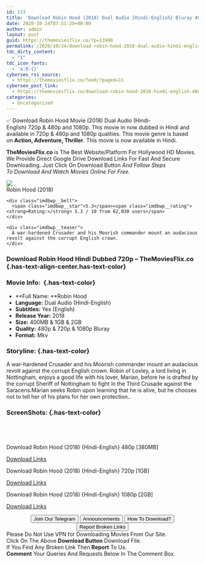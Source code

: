 ```yaml
---
id: 133
title: 'Download Robin Hood (2018) Dual Audio {Hindi-English} Bluray 480p [400MB] || 720p [1GB] || 1080p [2GB]'
date: 2020-10-24T07:51:29+00:00
author: admin
layout: post
guid: https://themoviesflix.co/?p=13990
permalink: /2020/10/24/download-robin-hood-2018-dual-audio-hindi-english-bluray-480p-400mb-720p-1gb-1080p-2gb/
tdc_dirty_content:
  - "1"
tdc_icon_fonts:
  - 'a:0:{}'
cyberseo_rss_source:
  - https://themoviesflix.co/feed/?paged=11
cyberseo_post_link:
  - https://themoviesflix.co/download-robin-hood-2018-hindi-english-480p-720p-1080p/
categories:
  - Uncategorized
---
```

✅ Download Robin Hood&nbsp;Movie&nbsp;(2018) Dual Audio (Hindi-English)&nbsp;720p&nbsp;&&nbsp;480p&nbsp;and&nbsp;1080p. This movie in now dubbed in Hindi and available in&nbsp;720p&nbsp;&&nbsp;480p&nbsp;and&nbsp;1080p&nbsp;qualities. This movie genre is based on&nbsp;**Action, Adventure, Thriller**. This movie is now available in Hindi.

**TheMoviesFlix.co**&nbsp;is The Best Website/Platform For Hollywood HD Movies. We Provide Direct Google Drive Download Links For Fast And Secure Downloading. Just Click On Download Button&nbsp;_And Follow Steps To&nbsp;Download And Watch Movies Online For Free._

<div class="imdbwp imdbwp--movie dark">
  <div class="imdbwp__thumb">
    <a class="imdbwp__link" target="_blank" title="Robin Hood" href="https://www.imdb.com/title/tt4532826/" rel="nofollow noopener noreferrer"><img class="imdbwp__img" src="https://m.media-amazon.com/images/M/MV5BOGQzZDM0NGUtZGE1NS00ZjQwLTk0N2EtMWI0NTgxYTkwYWQ4XkEyXkFqcGdeQXVyNDMzMzI5MjM@._V1_SX300.jpg" /></a>
  </div>
  
  <div class="imdbwp__content">
    <div class="imdbwp__header">
      <span class="imdbwp__title">Robin Hood</span> (2018)
    </div>
    
    <div class="imdbwp__belt">
      <span class="imdbwp__star">5.3</span><span class="imdbwp__rating"><strong>Rating:</strong> 5.3 / 10 from 62,030 users</span>
    </div>
    
    <div class="imdbwp__teaser">
      A war-hardened Crusader and his Moorish commander mount an audacious revolt against the corrupt English crown.
    </div>
  </div>
</div>

### Download Robin Hood Hindi Dubbed 720p – TheMoviesFlix.co {.has-text-align-center.has-text-color}

### Movie Info:&nbsp; {.has-text-color}

  * **Full Name:&nbsp;**Robin Hood
  * **Language:**&nbsp;Dual Audio (Hindi-English)
  * **Subtitles:**&nbsp;Yes (English)
  * **Release Year:**&nbsp;2018
  * **Size:**&nbsp;400MB & 1GB & 2GB
  * **Quality:**&nbsp;480p & 720p & 1080p Bluray
  * **Format:**&nbsp;Mkv

### Storyline: {.has-text-color}

A war-hardened Crusader and his Moorish commander mount an audacious revolt against the corrupt English crown. Robin of Loxley, a lord living in Nottingham, enjoys a good life with his lover, Marian, before he is drafted by the corrupt Sheriff of Nottingham to fight in the Third Crusade against the Saracens.Marian seeks Robin upon learning that he is alive, but he chooses not to tell her of his plans for her own protection..

### ScreenShots: {.has-text-color}

<div class="wp-block-image">
  <figure class="aligncenter"><img src="https://i.imgur.com/uRZJvsr.jpg" alt /></figure>
</div>

<div class="wp-block-image">
  <figure class="aligncenter"><img src="https://i.imgur.com/TKpKSLC.jpg" alt /></figure>
</div>

<div class="wp-block-image">
  <figure class="aligncenter"><img src="https://i.imgur.com/FzBDr9a.jpg" alt /></figure>
</div>

<div class="wp-block-image">
  <figure class="aligncenter"><img src="https://i.imgur.com/j3UImEx.jpg" alt /></figure>
</div>

<p class="has-text-align-center has-text-color has-medium-font-size">
  Download Robin Hood (2018) {Hindi-English} 480p [380MB]
</p>

<span class="mb-center maxbutton-3-center"><span class="maxbutton-3-container mb-container"><a class="maxbutton-3 maxbutton maxbutton-post-button" target="_blank" rel="nofollow noopener noreferrer" href="https://coinquint.com/a16055/"><span class="mb-text">Download Links</span></a></span></span>

<p class="has-text-align-center has-text-color has-medium-font-size">
  Download Robin Hood (2018) {Hindi-English} 720p [1GB]
</p>

<span class="mb-center maxbutton-3-center"><span class="maxbutton-3-container mb-container"><a class="maxbutton-3 maxbutton maxbutton-post-button" target="_blank" rel="nofollow noopener noreferrer" href="https://coinquint.com/a16058/"><span class="mb-text">Download Links</span></a></span></span>

<p class="has-text-align-center has-text-color has-medium-font-size">
  Download Robin Hood (2018) {Hindi-English} 1080p [2GB]
</p>

<span class="mb-center maxbutton-3-center"><span class="maxbutton-3-container mb-container"><a class="maxbutton-3 maxbutton maxbutton-post-button" target="_blank" rel="nofollow noopener noreferrer" href="https://coinquint.com/a16070/"><span class="mb-text">Download Links</span></a></span></span>

<center>
</center>

<center>
  <a href="https://t.me/themoviesflixcom" target="_blank" data-wpel-link="external" rel="nofollow external noopener noreferrer"><button class="button button5">Join Our Telegram</button></a> <a href="https://themoviesflix.co/download-robin-hood-2018-hindi-english-480p-720p-1080p/#" target="_blank" data-wpel-link="external" rel="nofollow external noopener noreferrer"><button class="button button5">Announcements</button></a> <a href="https://themoviesflix.com/how-to-download/" target="_blank" data-wpel-link="external" rel="nofollow external noopener noreferrer"><button class="button button5">How To Download?</button></a> <a href="https://themoviesflix.co/download-robin-hood-2018-hindi-english-480p-720p-1080p/#" target="_blank" data-wpel-link="external" rel="nofollow external noopener noreferrer"><button class="button button5">Report Broken Links</button></a>
</center>

<div class="alert alert-danger">
  Please Do Not Use VPN for Downloading Movies From Our Site.
</div>

<div class="alert alert-success">
  Click On The Above <strong>Download Button</strong> Download File.
</div>

<div class="alert alert-warning">
  If You Find Any Broken Link Then <strong>Report</strong> To Us.
</div>

<div class="alert alert-info">
  <strong>Comment</strong> Your Queries And Requests Below In The Comment Box.
</div>